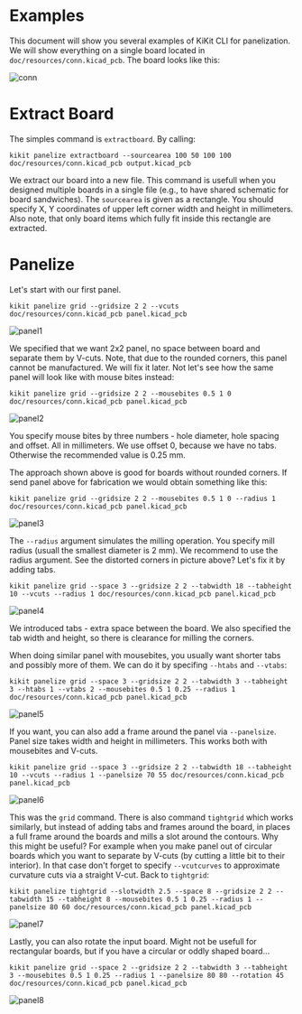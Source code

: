 # Examples

This document will show you several examples of KiKit CLI for panelization. We
will show everything on a single board located in
`doc/resources/conn.kicad_pcb`. The board looks like this:

![conn](resources/conn.png)

# Extract Board

The simples command is `extractboard`. By calling:

```
kikit panelize extractboard --sourcearea 100 50 100 100 doc/resources/conn.kicad_pcb output.kicad_pcb
```

We extract our board into a new file. This command is usefull when you designed
multiple boards in a single file (e.g., to have shared schematic for board
sandwiches). The `sourcearea` is given as a rectangle. You should specify X, Y
coordinates of upper left corner width and height in millimeters. Also note,
that only board items which fully fit inside this rectangle are extracted.


# Panelize

Let's start with our first panel.

```
kikit panelize grid --gridsize 2 2 --vcuts doc/resources/conn.kicad_pcb panel.kicad_pcb
```
![panel1](resources/panel1.png)

We specified that we want 2x2 panel, no space between board and separate them by
V-cuts. Note, that due to the rounded corners, this panel cannot be
manufactured. We will fix it later. Not let's see how the same panel will look
like with mouse bites instead:

```
kikit panelize grid --gridsize 2 2 --mousebites 0.5 1 0 doc/resources/conn.kicad_pcb panel.kicad_pcb
```
![panel2](resources/panel2.png)

You specify mouse bites by three numbers - hole diameter, hole spacing and
offset. All in millimeters. We use offset 0, because we have no tabs. Otherwise
the recommended value is 0.25 mm.

The approach shown above is good for boards without rounded corners. If send
panel above for fabrication we would obtain something like this:

```
kikit panelize grid --gridsize 2 2 --mousebites 0.5 1 0 --radius 1 doc/resources/conn.kicad_pcb panel.kicad_pcb
```
![panel3](resources/panel3.png)

The `--radius` argument simulates the milling operation. You specify mill radius
(usuall the smallest diameter is 2 mm). We recommend to use the radius argument.
See the distorted corners in picture above? Let's fix it by adding tabs.

```
kikit panelize grid --space 3 --gridsize 2 2 --tabwidth 18 --tabheight 10 --vcuts --radius 1 doc/resources/conn.kicad_pcb panel.kicad_pcb
```
![panel4](resources/panel4.png)

We introduced tabs - extra space between the board. We also specified the tab
width and height, so there is clearance for milling the corners.

When doing similar panel with mousebites, you usually want shorter tabs and
possibly more of them. We can do it by specifing `--htabs` and `--vtabs`:

```
kikit panelize grid --space 3 --gridsize 2 2 --tabwidth 3 --tabheight 3 --htabs 1 --vtabs 2 --mousebites 0.5 1 0.25 --radius 1 doc/resources/conn.kicad_pcb panel.kicad_pcb
```
![panel5](resources/panel5.png)

If you want, you can also add a frame around the panel via `--panelsize`. Panel
size takes width and height in millimeters. This works both with mousebites and
V-cuts.

```
kikit panelize grid --space 3 --gridsize 2 2 --tabwidth 18 --tabheight 10 --vcuts --radius 1 --panelsize 70 55 doc/resources/conn.kicad_pcb panel.kicad_pcb
```
![panel6](resources/panel6.png)

This was the `grid` command. There is also command `tightgrid` which works
similarly, but instead of adding tabs and frames around the board, in places a
full frame around the boards and mills a slot around the contours. Why this
might be useful? For example when you make panel out of circular boards which
you want to separate by V-cuts (by cutting a little bit to their interior). In
that case don't forget to specify `--vcutcurves` to approximate curvature cuts
via a straight V-cut. Back to `tightgrid`:

```
kikit panelize tightgrid --slotwidth 2.5 --space 8 --gridsize 2 2 --tabwidth 15 --tabheight 8 --mousebites 0.5 1 0.25 --radius 1 --panelsize 80 60 doc/resources/conn.kicad_pcb panel.kicad_pcb
```
![panel7](resources/panel7.png)

Lastly, you can also rotate the input board. Might not be usefull for
rectangular boards, but if you have a circular or oddly shaped board...

```
kikit panelize grid --space 2 --gridsize 2 2 --tabwidth 3 --tabheight 3 --mousebites 0.5 1 0.25 --radius 1 --panelsize 80 80 --rotation 45 doc/resources/conn.kicad_pcb panel.kicad_pcb
```
![panel8](resources/panel8.png)
